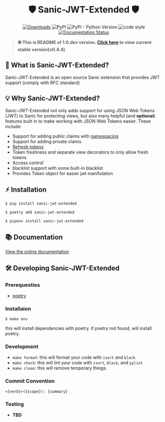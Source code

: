 <h1 align="center">🛡 Sanic-JWT-Extended 🛡</h1>

<div align="center"> 

[![Downloads](https://pepy.tech/badge/sanic-jwt-extended)](https://pepy.tech/project/sanic-jwt-extended)
![PyPI](https://img.shields.io/pypi/v/sanic-jwt-extended.svg)
![PyPI - Python Version](https://img.shields.io/pypi/pyversions/sanic-jwt-extended.svg)
![code style](https://img.shields.io/badge/code%20style-black-black.svg)
[![Documentation Status](https://api.netlify.com/api/v1/badges/c2cf1ea1-bae1-448f-b52c-0dea6516446a/deploy-status)](https://sanic-jwt-extended.seonghyeon.dev)

</div>

> **☢️ This is README of 1.0.dev version. [Click here](https://github.com/NovemberOscar/Sanic-JWT-Extended/tree/v0.4.4) to view current stable version(v0.4.4)**

## 🚀 What is Sanic-JWT-Extended?
Sanic-JWT-Extended is an open source Sanic extension that provides JWT support (comply with RFC standard)

## 💡 Why Sanic-JWT-Extended?
Sanic-JWT-Extended not only adds support for using JSON Web Tokens (JWT) to Sanic for protecting views,
but also many helpful (and **optional**) features  built in to make working with JSON Web Tokens
easier. These include:

* Support for adding public claims with [namespacing](https://auth0.com/docs/tokens/concepts/claims-namespacing)
* Support for adding private claims
* [Refresh tokens](https://auth0.com/blog/refresh-tokens-what-are-they-and-when-to-use-them/)
* Token freshness and separate view decorators to only allow fresh tokens
* Access control
* blacklist support with some built-in blacklist
* Provides Token object for easier jwt manifulation

## ⚡️ Installation
```shell script
$ pip install sanic-jwt-extended
```
```shell script
$ poetry add sanic-jwt-extended
```
```shell script
$ pipenv install sanic-jwt-extended
```

## 📚 Documentation
[View the online documentation](https://sanic-jwt-extended.seonghyeon.dev/)

## 🛠 Developing Sanic-JWT-Extended

### Prerequesties
- [poetry](https://github.com/sdispater/poetry)

### Installaion
```shell script
$ make env
```
this will install dependencies with poetry. if poetry not found, will install poetry.

### Development
- `make format`: this will format your code with `isort` and `black`
- `make check`: this will lint your code with `isort`, `black`, and `pylint`
- `make clean`: this will remove temporary things.

### Commit Convention
```
<{verb}>({scope}): {summary}
```

### Testing
- **TBD**
